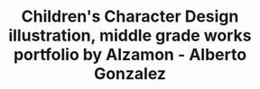 ---
layout: portfolio
title: Children's Character Design illustration, middle grade works portfolio by Alzamon - Alberto Gonzalez
alt_title: Original Character Design works 
blurb: For Comics, Children's Books, Animation...
# FB and Jekyll SEO Tag values
description: Select any image for expanded view
postlinkimage: /assets/images/bg-portfolio-home-02.jpg
# End FB and Jekyll SEO Tag values
slug: characterdesign
categories: 
    - homepage
    - characterdesign
pretty_category: Character Design
pretty_title: Character Design
sort_number: 1
permalink: /portfolio/:slug
images:
    - image_url: /assets/images/portfolio/characterdesign/cd_mds_daniel_2022_11_12_1500.jpg
      image_thumb: /assets/images/portfolio/characterdesign/thumb/cd_mds_daniel_2022_11_12_thumb.jpg
      image_title: Daniel - Original Character Model Sheet
      image_class: fullwidth
    - image_url: /assets/images/portfolio/characterdesign/cd_mds_susana_2022_11_12_1500.jpg
      image_thumb: /assets/images/portfolio/characterdesign/thumb/cd_mds_susana_2022_11_12_thumb.jpg
      image_title: Susana - Original Character Model Sheet    
    - image_url: /assets/images/portfolio/characterdesign/cd_mds_elias_2022_11_12_1500.jpg
      image_thumb: /assets/images/portfolio/characterdesign/thumb/cd_mds_elias_2022_11_12_thumb.jpg
      image_title: Elias - Original Character Model Sheet
    - image_url: /assets/images/portfolio/characterdesign/cd_mds_shirley_2022_11_13_1500.jpg
      image_thumb: /assets/images/portfolio/characterdesign/thumb/cd_mds_shirley_2022_11_13_thumb.jpg
      image_title: Shirley - Original Character Model Sheet    
    - image_url: /assets/images/portfolio/characterdesign/cd_petitprince_2020_05_19_1500.jpg
      image_thumb: /assets/images/portfolio/characterdesign/thumb/cd_petitprince_2020_05_19_thumb.jpg
      image_title: Petit Prince
    - image_url: /assets/images/portfolio/characterdesign/cd_aniellisteningto2017_05_02_1500.jpg
      image_thumb: /assets/images/portfolio/characterdesign/thumb/cd_aniellisteningto2017_05_02_thumb.jpg
      image_title: The way music should be heard...  
    - image_url: /assets/images/portfolio/characterdesign/cd_pranksters_2020_05_19_1500.png
      image_thumb: /assets/images/portfolio/characterdesign/thumb/cd_pranksters_2020_05_19_thumb.png
      image_title: Little Pransters
    - image_url: /assets/images/portfolio/characterdesign/cd_captain_2020_03_02_1500.jpg
      image_thumb: /assets/images/portfolio/characterdesign/thumb/cd_captain_2020_03_02_thumb.jpg
      image_title: Captain Claws
      image_class: fullwidth
    # - image_url: /
    #   image_thumb: /
    #   image_title:    
    # - image_url: /
    #   image_thumb: /
    #   image_title:       
---